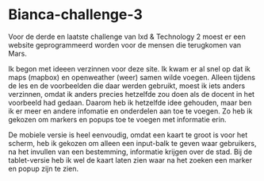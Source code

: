 # Bianca-challenge-3
Voor de derde en laatste challenge van Ixd & Technology 2 moest er een website geprogrammeerd worden voor de mensen die terugkomen van Mars.

Ik begon met ideeen verzinnen voor deze site. Ik kwam er al snel op dat ik maps (mapbox) en openweather (weer) samen wilde voegen. 
Alleen tijdens de les en de voorbeelden die daar werden gebruikt, moest ik iets anders verzinnen, omdat ik anders precies hetzelfde 
zou doen als de docent in het voorbeeld had gedaan. Daarom heb ik hetzelfde idee gehouden, maar ben ik er meer en andere infomatie 
en onderdelen aan toe te voegen. Zo heb ik gekozen om markers en popups toe te voegen met informatie erin. 

De mobiele versie is heel eenvoudig, omdat een kaart te groot is voor het scherm, heb ik gekozen om alleen een input-balk te geven 
waar gebruikers, na het invullen van een bestemming, informatie krijgen over de stad. Bij de tablet-versie heb ik wel de kaart laten 
zien waar na het zoeken een marker en popup zijn te zien.
